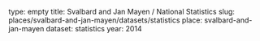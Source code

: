 type: empty
title: Svalbard and Jan Mayen / National Statistics
slug: places/svalbard-and-jan-mayen/datasets/statistics
place: svalbard-and-jan-mayen
dataset: statistics
year: 2014
